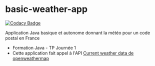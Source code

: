 # basic-weather-app

[![Codacy Badge](https://api.codacy.com/project/badge/Grade/2e79f1e577d2469c996d1478157b3a1e)](https://app.codacy.com/app/bdelion/basic-weather-app?utm_source=github.com&utm_medium=referral&utm_content=bdelion/basic-weather-app&utm_campaign=Badge_Grade_Settings)

Application Java basique et autonome donnant la météo pour un code postal en France

* Formation Java - TP Journée 1
* Cette application fait appel à l'API [Current weather data de openweathermap](https://openweathermap.org/current)
